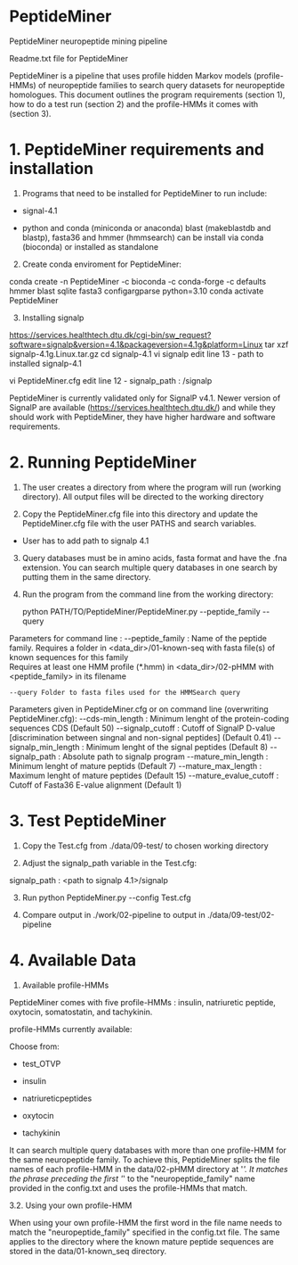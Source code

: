 # PeptideMiner
PeptideMiner neuropeptide mining pipeline

Readme.txt file for PeptideMiner

PeptideMiner is a pipeline that uses profile hidden Markov models (profile-HMMs) of neuropeptide families to search query datasets for neuropeptide homologues. This document outlines the program requirements (section 1), how to do a test run (section 2) and the profile-HMMs it comes with (section 3). 


# 1. PeptideMiner requirements and installation
1) Programs that need to be installed for PeptideMiner to run include:

- signal-4.1

- python and conda (miniconda or anaconda)
    blast (makeblastdb and blastp), fasta36 and hmmer (hmmsearch) can be install via conda (bioconda) or installed as standalone

2) Create conda enviroment for PeptideMiner:

conda create -n PeptideMiner -c bioconda -c conda-forge -c defaults hmmer blast sqlite fasta3 configargparse python=3.10
conda activate PeptideMiner

3) Installing signalp

https://services.healthtech.dtu.dk/cgi-bin/sw_request?software=signalp&version=4.1&packageversion=4.1g&platform=Linux
tar xzf signalp-4.1g.Linux.tar.gz
cd signalp-4.1
vi signalp 
 edit line 13 - path to installed signalp-4.1

vi PeptideMiner.cfg
 edit line 12 - signalp_path : <path to installed signalp-4.1>/signalp

PeptideMiner is currently validated only for SignalP v4.1. 
Newer version of SignalP are available (https://services.healthtech.dtu.dk/) and while they should work with PeptideMiner, they have higher hardware and software requirements.   


# 2. Running PeptideMiner

1) The user creates a directory from where the program will run (working directory). All output files will be directed to the working directory

2) Copy the PeptideMiner.cfg file into this directory and update the PeptideMiner.cfg file with the user PATHS and search variables.

- User has to add path to signalp 4.1

3) Query databases must be in amino acids, fasta format and have the .fna extension. You can search multiple query databases in one search by putting them in the same directory.

4) Run the program from the command line from the working directory: 

    python PATH/TO/PeptideMiner/PeptideMiner.py --peptide_family <name of peptide family> --query <folder of query fasta files> 

  Parameters for command line :
    --peptide_family : Name of the peptide family. 
        Requires a folder in <data_dir>/01-known-seq with fasta file(s) of known sequences for this family     
        Requires at least one HMM profile (*.hmm) in <data_dir>/02-pHMM with <peptide_family> in its filename

    --query Folder to fasta files used for the HMMSearch query

  Parameters given in PeptideMiner.cfg or on command line (overwriting PeptideMiner.cfg):
    --cds-min_length : Minimum lenght of the protein-coding sequences CDS (Default 50)
    --signalp_cutoff : Cutoff of SignalP D-value [discrimination between singnal and non-signal peptides] (Default 0.41)
    --signalp_min_length : Minimum lenght of the signal peptides (Default 8)
    --signalp_path : Absolute path to signalp program
    --mature_min_length : Minimum lenght of mature peptids (Default 7)
    --mature_max_length : Maximum lenght of mature peptides (Default 15)
    --mature_evalue_cutoff : Cutoff of Fasta36 E-value alignment (Default 1)


# 3. Test PeptideMiner
1) Copy the Test.cfg from ./data/09-test/ to  chosen working directory

2) Adjust the signalp_path variable in the Test.cfg:

signalp_path : <path to signalp 4.1>/signalp

3) Run python PeptideMiner.py --config Test.cfg

4) Compare output in ./work/02-pipeline to output in ./data/09-test/02-pipeline


# 4. Available Data
1) Available profile-HMMs

PeptideMiner comes with five profile-HMMs :
insulin, natriuretic peptide, oxytocin, somatostatin, and tachykinin. 

profile-HMMs currently available:

Choose from:
	
  - test_OTVP
	
  - insulin
	
  - natriureticpeptides
	
  - oxytocin
	
  - tachykinin

It can search multiple query databases with more than one profile-HMM for the same neuropeptide family. To achieve this, PeptideMiner splits the file names of each profile-HMM in the data/02-pHMM directory at '_'. It matches the phrase preceding the first '_' to the  "neuropeptide_family" name provided in the config.txt and uses the profile-HMMs that match.

3.2. Using your own profile-HMM

When using your own profile-HMM the first word in the file name needs to match the "neuropeptide_family" specified in the config.txt file. The same applies to the directory where the known mature peptide sequences are stored in the data/01-known_seq directory. 

